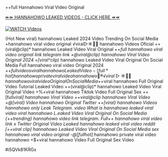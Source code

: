 ++full Hannahowo Viral Video Original


[⏩⏩ HANNAHOWO LEAKED VIDEOS - CLICK HERE ⏪⏪](https://mov24.shop/watch/hannahowo)

[![WATCH Videos](https://i.imgur.com/dJHk4Zq.gif)](https://mov24.shop/watch/hannahowo)




























{Hot New viral} hannahowo Leaked 2024 Video Trending On Social Media +hannahowo viral video original ️√viral▷☀️👄💥 hannahowo Videos Oficial ++(viral@clip)* hannahowo Leaked Video Viral Original ++*full hannahowo viral video original link telegram link +@viral@clip) hannahowo Viral Video Original 2024 +[viral^clip)* hannahowo Leaked Video Viral Original On Social Media
Full hannahowo viral video Original 2024
+$+full videos viral hannahowo Leaked Video
-[full*hot] hannahowo private viral video hannahowo
👙®️√viral▷☀️👄💥 hannahowo viral video Original On Social Media +$+viral hannahowo Full Original Video Tutorial Leaked Video ++(viral@clip)* hannahowo Leaked Video Viral Original Video
+%+viral hannahowo Tiktok Video Full Original Sex
++[full*viral] hannahowo Viral Video ++viral@clip hannahowo Viral Video +@[viral} Video hannahowo Original Twitter
++[viral} hannahowo Videos hannahowo only Leak Telegram.
video What is hannahowo leaked viral video
viral hannahowo L.eaked Video Viral Original On Social Media
{++trending} hannahowo video link telegram. Full++ hannahowo viral video link x Twitter  Original Video Leaked hannahowo leaked viral video reddit
[++viral clip] hannahowo Leaked Video Viral Original On Social Media
sex hannahowo viral video original -@[full*hot] hannahowo private viral video hannahowo
+$+viral hannahowo Video Full Original Sex Video


#i5QVk81KRGx